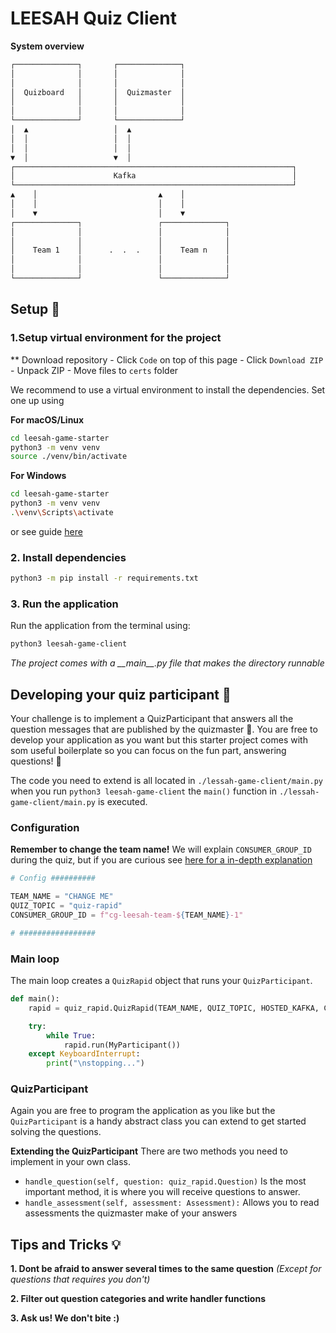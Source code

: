 # LEESAH Quiz Client

**System overview**
```bash
┌──────────────┐       ┌──────────────┐
│              │       │              │
│              │       │              │
│  Quizboard   │       │  Quizmaster  │
│              │       │              │
│              │       │              │
└──────────────┘       └──────────────┘
│  ▲                   │  ▲
│  │                   │  │
│  │                   │  │
▼  │                   ▼  │
┌──────────────────────────────────────────────────────────────┐
│                      Kafka                                   │
└──────────────────────────────────────────────────────────────┘
▲    │                           ▲    │
│    │                           │    │
│    ▼                           │    ▼
┌──────────────┐                 ┌──────────────┐
│              │                 │              │
│              │                 │              │
│    Team 1    │      .  .  .    │    Team n    │
│              │                 │              │
│              │                 │              │
└──────────────┘                 └──────────────┘
````
## Setup 📝

### 1.Setup virtual environment for the project

** Download repository
	- Click `Code` on top of this page
    - Click `Download ZIP`
	- Unpack ZIP
	- Move files to `certs` folder

We recommend to use a virtual environment to install the dependencies. Set one up using

**For macOS/Linux**
```bash
cd leesah-game-starter
python3 -m venv venv
source ./venv/bin/activate
```

**For Windows**
```bash
cd leesah-game-starter
python3 -m venv venv
.\venv\Scripts\activate
```

or see guide [here](https://packaging.python.org/guides/installing-using-pip-and-virtual-environments/#creating-a-virtual-environment)

### 2. Install dependencies 

```bash
python3 -m pip install -r requirements.txt
```


### 3. Run the application

Run the application from the terminal using:

```bash
python3 leesah-game-client
```
*The project comes with a \_\_main\_\_.py file that makes the directory runnable*

## Developing your quiz participant 🤖

Your challenge is to implement a QuizParticipant that answers all the question messages that are
published by the quizmaster 🧙. You are free to develop your application as you want but this starter project comes with 
som useful boilerplate so you can focus on the fun part, answering questions! 🎉

The code you need to extend is all located in `./lessah-game-client/main.py` when you run `python3 leesah-game-client` 
the `main()` function in `./lessah-game-client/main.py` is executed.


### Configuration
**Remember to change the team name!** We will explain `CONSUMER_GROUP_ID` during the quiz, but if you are curious see [here for a in-depth explanation](https://docs.confluent.io/platform/current/clients/consumer.html#consumer-groups) 

```python
# Config ##########

TEAM_NAME = "CHANGE ME"
QUIZ_TOPIC = "quiz-rapid"
CONSUMER_GROUP_ID = f"cg-leesah-team-${TEAM_NAME}-1"

# #################
```

### Main loop
The main loop creates a `QuizRapid` object that runs your `QuizParticipant`. 

```python
def main():
    rapid = quiz_rapid.QuizRapid(TEAM_NAME, QUIZ_TOPIC, HOSTED_KAFKA, CONSUMER_GROUP_ID, False)

    try:
        while True:
            rapid.run(MyParticipant())
    except KeyboardInterrupt:
        print("\nstopping...")

```

### QuizParticipant
Again you are free to program the application as you like but the `QuizParticipant` is a handy abstract class you
can extend to get started solving the questions.

**Extending the QuizParticipant**
There are two methods you need to implement in your own class. 

- `handle_question(self, question: quiz_rapid.Question)` Is the most important method, it is where you will receive questions to answer.
- `handle_assessment(self, assessment: Assessment):` Allows you to read assessments the quizmaster make of your answers


## Tips and Tricks 💡

**1. Dont be afraid to answer several times to the same question** *(Except for questions that requires you don't)*

**2. Filter out question categories and write handler functions**

**3. Ask us! We don't bite :)**
